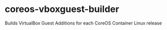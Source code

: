 # coreos-vboxguest-builder
Builds VirtualBox Guest Additions for each CoreOS Container Linux release
